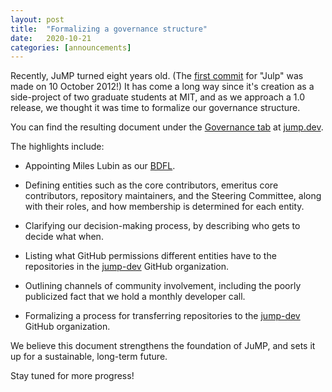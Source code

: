 ```yaml
---
layout: post
title:  "Formalizing a governance structure"
date:   2020-10-21
categories: [announcements]
---
```


Recently, JuMP turned eight years old. (The [first commit](https://github.com/jump-dev/JuMP.jl/commit/688b732c13abf7182e438ca22b0b00890a08be63)
for "Julp" was made on 10 October 2012!) It has come a long way since it's
creation as a side-project of two graduate students at MIT, and as we approach
a 1.0 release, we thought it was time to formalize our governance structure.

You can find the resulting document under the [Governance tab](/pages/governance)
at [jump.dev](https://jump.dev).

The highlights include:

 * Appointing Miles Lubin as our [BDFL](https://en.wikipedia.org/wiki/Benevolent_dictator_for_life).

 * Defining entities such as the core contributors, emeritus core contributors,
   repository maintainers, and the Steering Committee, along with their roles,
   and how membership is determined for each entity.

 * Clarifying our decision-making process, by describing who gets to decide what
   when.

 * Listing what GitHub permissions different entities have to the repositories
   in the [jump-dev](https://github.com/jump-dev) GitHub organization.

 * Outlining channels of community involvement, including the poorly publicized
   fact that we hold a monthly developer call.

 * Formalizing a process for transferring repositories to the
   [jump-dev](https://github.com/jump-dev) GitHub organization.

We believe this document strengthens the foundation of JuMP, and sets it up for
a sustainable, long-term future.

Stay tuned for more progress!

